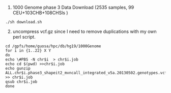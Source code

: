 

1. 1000 Genome phase 3 Data Download (2535 samples, 99 CEU+103CHB+108CHSls ) 
```
./sh download.sh
```
2. uncompress vcf.gz since I need to remove duplications with my own perl script.
```
cd /gpfs/home/guosa/hpc/db/hg19/1000Genome
for i in {1..22} X Y
do
echo \#PBS -N chr$i  > chr$i.job
echo cd $(pwd) >>chr$i.job
echo gunzip ALL.chr$i.phase3_shapeit2_mvncall_integrated_v5a.20130502.genotypes.vcf.gz >> chr$i.job
qsub chr$i.job
done
```


